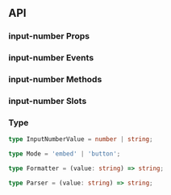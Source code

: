 ## API

### input-number Props

<field-table :data="inputNumberProps"/>

### input-number Events

<field-table :data="inputNumberEvents" type="emits" />

### input-number Methods

<field-table :data="inputNumberMethods" type="methods" />

### input-number Slots

<field-table :data="inputNumberSlots"  type="slots"/>

### Type

```typescript
type InputNumberValue = number | string;

type Mode = 'embed' | 'button';

type Formatter = (value: string) => string;

type Parser = (value: string) => string;
```

<script setup>
import { ref } from 'vue';

const inputNumberProps = ref([
  {
    name: 'model-value (v-model)',
    desc: '绑定值',
    type: 'InputNumberValue',
    value: '-',
  },
  {
    name: 'default-value',
    desc: '默认值（非受控模式）',
    type: 'InputNumberValue',
    value: "''",
  },
  {
    name: 'mode',
    desc: '模式（embed：按钮内嵌模式，button：左右按钮模式）',
    type: "Mode",
    value: "'embed'",
  },
  {
    name: 'precision',
    desc: '数字精度',
    type: 'number',
    value: '-',
  },
  {
    name: 'step',
    desc: '数字变化步长',
    type: 'number',
    value: '1',
  },
  {
    name: 'disabled',
    desc: '是否禁用',
    type: 'boolean',
    value: 'false',
  },
  {
    name: 'error',
    desc: '是否为错误状态',
    type: 'boolean',
    value: 'false',
  },
  {
    name: 'max',
    desc: '最大值',
    type: 'number',
    value: 'Infinity',
  },
  {
    name: 'min',
    desc: '最小值',
    type: 'number',
    value: '-Infinity',
  },
  {
    name: 'formatter',
    desc: '定义输入框展示值',
    type: 'Formatter',
    value: '-',
  },
  {
    name: 'parser',
    desc: '从 formatter 转换为数字，和 formatter 搭配使用',
    type: 'Parser',
    value: '-',
  },
  {
    name: 'placeholder',
    desc: '输入框提示文字',
    type: 'string',
    value: '-',
  },
  {
    name: 'hide-button',
    desc: '是否隐藏按钮',
    type: 'boolean',
    value: 'false',
  },
  {
    name: 'size',
    desc: '输入框大小',
    type: "Size（参见Button）",
    value: "'medium'",
  },
  {
    name: 'allow-clear',
    desc: '是否允许清空输入框',
    type: 'boolean',
    value: 'false',
  },
  {
    name: 'read-only',
    desc: '只读',
    type: 'boolean',
    value: 'false',
  },
  {
    name: 'input-attrs',
    desc: '内部 input 元素的属性',
    type: 'object',
    value: '-',
  },
]);

const inputNumberEvents = ref([
  {
    name: 'change',
    desc: '值发生改变时触发',
    type: 'value: InputNumberValue,\nev: Event',
  },
  {
    name: 'focus',
    desc: '输入框获取焦点时触发',
    type: 'ev: FocusEvent',
  },
  {
    name: 'blur',
    desc: '输入框失去焦点时触发',
    type: 'ev: FocusEvent',
  },
  {
    name: 'clear',
    desc: '用户点击清除按钮时触发',
    type: 'ev: Event',
  },
  {
    name: 'input',
    desc: '输入时触发',
    type: 'value: InputNumberValue,\ninputValue: string,\nev: Event',
  },
  {
    name: 'keydown',
    desc: '按下键盘时触发',
    type: 'ev: KeyboardEvent',
  },
]);

const inputNumberMethods = ref([
  {
    name: 'focus',
    desc: '使输入框获取焦点',
    type: '-',
  },
  {
    name: 'blur',
    desc: '使输入框失去焦点',
    type: '-',
  },
]);

const inputNumberSlots = ref([
  {
    name: 'minus',
    desc: '数值减少图标',
    type: '-',
  },
  {
    name: 'plus',
    desc: '数值增加图标',
    type: '-',
  },
  {
    name: 'append',
    desc: '后置标签',
    type: '-',
  },
  {
    name: 'prepend',
    desc: '前置标签',
    type: '-',
  },
  {
    name: 'suffix',
    desc: '后缀',
    type: '-',
  },
  {
    name: 'prefix',
    desc: '前缀',
    type: '-',
  },
]);
</script>
